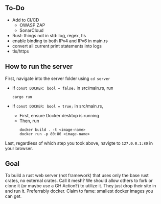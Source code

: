 ## To-Do
- Add to CI/CD
    - OWASP ZAP
    - SonarCloud
- Rust: things not in std: log, regex, tls
- enable binding to both IPv4 and IPv6 in main.rs
- convert all current print statements into logs
- tls/https

## How to run the server

First, navigate into the server folder using `cd server`

- If `const DOCKER: bool = false;` in src/main.rs, run
    ```
    cargo run
    ```

- If `const DOCKER: bool = true;` in src/main.rs, 
    - First, ensure Docker desktop is running
    - Then, run
        ```
        docker build . -t <image-name>
        docker run -p 80:80 <image-name>
        ```

Last, regardless of which step you took above, navigte to `127.0.0.1:80` in your browser.


## Goal
To build a rust web server (not framework) that uses only the base rust crates, no external crates. Call it mesh? We should allow others to fork or clone it (or maybe use a GH Action?) to utilize it. They just drop their site in and run it. Preferrably docker. Claim to fame: smallest docker images you can get.